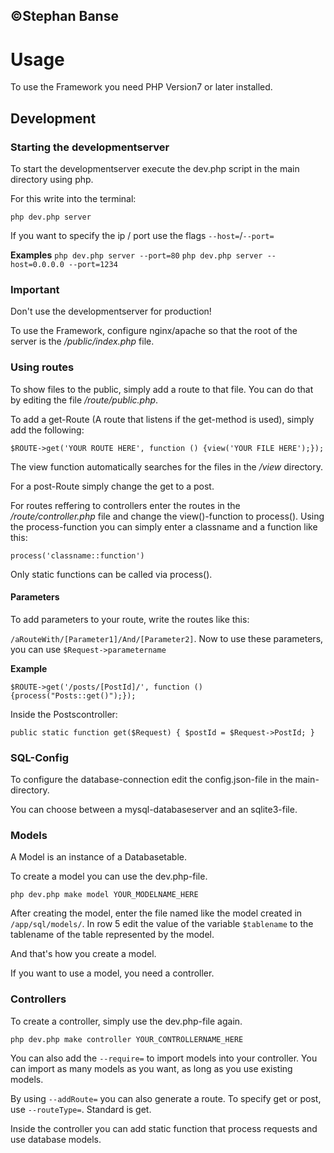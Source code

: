 ## ©Stephan Banse

# Usage
To use the Framework you need PHP Version7 or later installed.

## Development

### Starting the developmentserver

To start the developmentserver execute the dev.php script in the main directory using php.

For this write into the terminal:

`php dev.php server`

If you want to specify the ip / port use the flags `--host=`/`--port=`

**Examples**
`php dev.php server --port=80`
`php dev.php server --host=0.0.0.0 --port=1234`

### **Important**
Don't use the developmentserver for production!

To use the Framework, configure nginx/apache so that the root of the server is the */public/index.php* file.

### Using routes
To show files to the public, simply add a route to that file.
You can do that by editing the file */route/public.php*.

To add a get-Route (A route that listens if the get-method is used), simply add the following:

`$ROUTE->get('YOUR ROUTE HERE', function () {view('YOUR FILE HERE');});`

The view function automatically searches for the files in the */view* directory.

For a post-Route simply change the get to a post.

For routes reffering to controllers enter the routes in the */route/controller.php* file and change the view()-function to process().
Using the process-function you can simply enter a classname and a function like this:

`process('classname::function')`

Only static functions can be called via process().


#### Parameters
To add parameters to your route, write the routes like this:

`/aRouteWith/[Parameter1]/And/[Parameter2]`.
Now to use these parameters, you can use `$Request->parametername`

**Example**

`$ROUTE->get('/posts/[PostId]/', function () {process("Posts::get()");});`

Inside the Postscontroller:

`
public static function get($Request) {
    $postId = $Request->PostId;
}
`

### SQL-Config
To configure the database-connection edit the config.json-file in the main-directory.

You can choose between a mysql-databaseserver and an sqlite3-file.

### Models
A Model is an instance of a Databasetable.

To create a model you can use the dev.php-file.

`php dev.php make model YOUR_MODELNAME_HERE`

After creating the model, enter the file named like the model created in `/app/sql/models/`.
In row 5 edit the value of the variable `$tablename` to the tablename of the table represented by the model.

And that's how you create a model.

If you want to use a model, you need a controller.

### Controllers
To create a controller, simply use the dev.php-file again.

`php dev.php make controller YOUR_CONTROLLERNAME_HERE`

You can also add the `--require=` to import models into your controller. You can import as many models as you want, as long as you use existing models.

By using `--addRoute=` you can also generate a route. To specify get or post, use `--routeType=`. Standard is get.

Inside the controller you can add static function that process requests and use database models.
